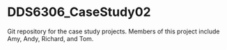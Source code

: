 # DDS6306_CaseStudy02
Git repository for the case study projects. Members of this project include Amy, Andy, Richard, and Tom.
